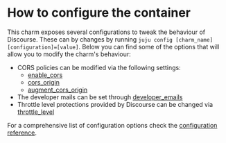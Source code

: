 # How to configure the container

This charm exposes several configurations to tweak the behaviour of Discourse. These can by changes by running `juju config [charm_name] [configuration]=[value]`. Below you can find some of the options that will allow you to modify the charm's behaviour:

* CORS policies can be modified via the following settings:
  * [enable_cors](https://charmhub.io/discourse-k8s/configure#enable_cors)
  * [cors_origin](https://charmhub.io/discourse-k8s/configure#cors_origin)
  * [augment_cors_origin](https://charmhub.io/discourse-k8s/configure#augment_cors_origin)
* The developer mails can be set through [developer_emails](https://charmhub.io/discourse-k8s/configure#developer_emails)
* Throttle level protections provided by Discourse can be changed via [throttle_level](https://charmhub.io/discourse-k8s/configure#throttle_level)

For a comprehensive list of configuration options check the [configuration reference](https://charmhub.io/discourse-k8s/configure).